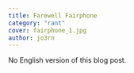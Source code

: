 ```yaml
---
title: Farewell Fairphone
category: "rant"
cover: fairphone_1.jpg
author: jo3rn
---
```


No English version of this blog post.
